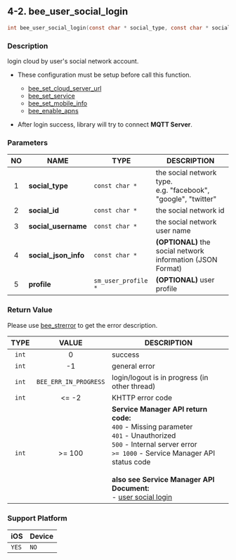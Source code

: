 ## 4-2. bee_user_social_login

```c
int bee_user_social_login(const char * social_type, const char * social_id, const char * social_username, const char * social_json_info, sm_user_profile * profile);
```

### Description

login cloud by user's social network account.

* These configuration must be setup before call this function.
    * [bee_set_cloud_server_url](../02_Configuration/2.1_bee_set_cloud_server_url.md)
    * [bee_set_service](../02_Configuration/2.2_bee_set_service.md)
    * [bee_set_mobile_info](../02_Configuration/2.3_bee_set_mobile_info.md)
    * [bee_enable_apns](../02_Configuration/2.5_bee_enable_apns.md)

* After login success, library will try to connect **MQTT Server**.

### Parameters

| NO | NAME | TYPE | DESCRIPTION |
| :---: | --- | --- | --- |
| 1 | **social_type** | `const char *` | the social network type.<br> e.g. "facebook", "google", "twitter" |
| 2 | **social_id** | `const char *` | the social network id |
| 3 | **social_username** | `const char *` | the social network user name |
| 4 | **social_json_info** | `const char *` | **(OPTIONAL)** the social network information (JSON Format) |
| 5 | **profile** | `sm_user_profile *` | **(OPTIONAL)** user profile |

### Return Value

Please use [bee_strerror](../03_Information/3.5_bee_strerror.md) to get the error description.

| TYPE | VALUE | DESCRIPTION |
| :---: | :---: | --- |
| `int` | 0 | success |
| `int` | -1 | general error |
| `int` | `BEE_ERR_IN_PROGRESS` | login/logout is in progress (in other thread) |
| `int` | <= -2 | KHTTP error code |
| `int` | >= 100 | **Service Manager API return code:**<br> `400` - Missing parameter<br> `401` - Unauthorized<br> `500` - Internal server error<br> `>= 1000` - Service Manager API status code <br><br> **also see Service Manager API Document:**<br> - [user social login](https://docs.google.com/document/d/1O0_ItXjhFbenkJ17cLVSuKn3XTPHUun-q7B4dGVB9iE/edit#heading=h.c7ri6ex9q0vr) |

### Support Platform

| iOS | Device |
| --- | --- |
| `YES` | `NO` |
